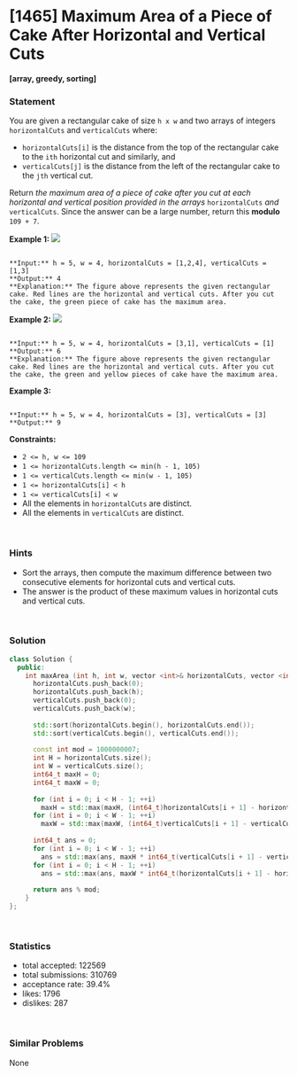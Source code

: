 # [1465] Maximum Area of a Piece of Cake After Horizontal and Vertical Cuts

**[array, greedy, sorting]**

### Statement

You are given a rectangular cake of size `h x w` and two arrays of integers `horizontalCuts` and `verticalCuts` where:

* `horizontalCuts[i]` is the distance from the top of the rectangular cake to the `ith` horizontal cut and similarly, and
* `verticalCuts[j]` is the distance from the left of the rectangular cake to the `jth` vertical cut.



Return *the maximum area of a piece of cake after you cut at each horizontal and vertical position provided in the arrays* `horizontalCuts` *and* `verticalCuts`. Since the answer can be a large number, return this **modulo** `109 + 7`.


**Example 1:**
![](https://assets.leetcode.com/uploads/2020/05/14/leetcode_max_area_2.png)

```

**Input:** h = 5, w = 4, horizontalCuts = [1,2,4], verticalCuts = [1,3]
**Output:** 4 
**Explanation:** The figure above represents the given rectangular cake. Red lines are the horizontal and vertical cuts. After you cut the cake, the green piece of cake has the maximum area.

```

**Example 2:**
![](https://assets.leetcode.com/uploads/2020/05/14/leetcode_max_area_3.png)

```

**Input:** h = 5, w = 4, horizontalCuts = [3,1], verticalCuts = [1]
**Output:** 6
**Explanation:** The figure above represents the given rectangular cake. Red lines are the horizontal and vertical cuts. After you cut the cake, the green and yellow pieces of cake have the maximum area.

```

**Example 3:**

```

**Input:** h = 5, w = 4, horizontalCuts = [3], verticalCuts = [3]
**Output:** 9

```

**Constraints:**
* `2 <= h, w <= 109`
* `1 <= horizontalCuts.length <= min(h - 1, 105)`
* `1 <= verticalCuts.length <= min(w - 1, 105)`
* `1 <= horizontalCuts[i] < h`
* `1 <= verticalCuts[i] < w`
* All the elements in `horizontalCuts` are distinct.
* All the elements in `verticalCuts` are distinct.


<br>

### Hints

- Sort the arrays, then compute the maximum difference between two consecutive elements for horizontal cuts and vertical cuts.
- The answer is the product of these maximum values in horizontal cuts and vertical cuts.

<br>

### Solution

```cpp
class Solution {
  public:
    int maxArea (int h, int w, vector <int>& horizontalCuts, vector <int>& verticalCuts) {
      horizontalCuts.push_back(0);
      horizontalCuts.push_back(h);
      verticalCuts.push_back(0);
      verticalCuts.push_back(w);
      
      std::sort(horizontalCuts.begin(), horizontalCuts.end());
      std::sort(verticalCuts.begin(), verticalCuts.end());
      
      const int mod = 1000000007;
      int H = horizontalCuts.size();
      int W = verticalCuts.size();
      int64_t maxH = 0;
      int64_t maxW = 0;
      
      for (int i = 0; i < H - 1; ++i)
        maxH = std::max(maxH, (int64_t)horizontalCuts[i + 1] - horizontalCuts[i]);
      for (int i = 0; i < W - 1; ++i)
        maxW = std::max(maxW, (int64_t)verticalCuts[i + 1] - verticalCuts[i]);
      
      int64_t ans = 0;
      for (int i = 0; i < W - 1; ++i)
        ans = std::max(ans, maxH * int64_t(verticalCuts[i + 1] - verticalCuts[i]));
      for (int i = 0; i < H - 1; ++i)
        ans = std::max(ans, maxW * int64_t(horizontalCuts[i + 1] - horizontalCuts[i]));
      
      return ans % mod;
    }
};
```

<br>

### Statistics

- total accepted: 122569
- total submissions: 310769
- acceptance rate: 39.4%
- likes: 1796
- dislikes: 287

<br>

### Similar Problems

None
